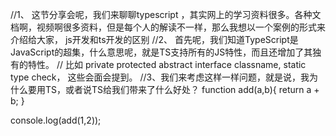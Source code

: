 //1、 这节分享会呢，我们来聊聊typescript ，其实网上的学习资料很多。各种文档啊，视频啊很多资料，但是每个人的解读不一样，那么我想以一个案例的形式来介绍给大家， js开发和ts开发的区别
//2、 首先呢，我们知道TypeScript是JavaScript的超集，什么意思呢，就是TS支持所有的JS特性，而且还增加了其独有的特性。
// 比如 private protected abstract  interface classname, static type check， 这些会面会提到。
//3、我们来考虑这样一样问题，就是说，我为什么要用TS，或者说TS给我们带来了什么好处？
function add(a,b){
        return a + b;
}

console.log(add(1,2));
 

